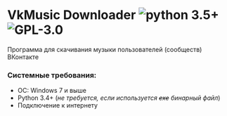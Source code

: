 VkMusic Downloader ![python 3.5+](https://img.shields.io/badge/python-3.5%2B-blue) ![GPL-3.0](https://img.shields.io/github/license/qwertyadrian/vk-music-downloader)
======================================================================================
Программа для скачивания музыки пользователей (сообществ) ВКонтакте

### Системные требования:
- ОС: Windows 7 и выше
- Python 3.4+ (_не требуется, если используется ~~exe~~  бинарный файл_)
- Подключение к интернету

